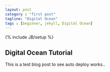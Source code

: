 ```yaml
---
layout: post
category : "first post"
tagline: "Digital Ocean"
tags : [beginner, jekyll, Digital Ocean]
---
```


{% include JB/setup %}

## Digital Ocean Tutorial

This is a test blog post to see auto deploy works..




